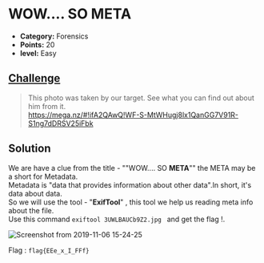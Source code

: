 
# WOW.... SO META

* **Category:** Forensics
* **Points:** 20
* **level:** Easy

## [Challenge](https://ctflearn.com/problems/348)

> This photo was taken by our target. See what you can find out about him from it.\
> https://mega.nz/#!ifA2QAwQ!WF-S-MtWHugj8lx1QanGG7V91R-S1ng7dDRSV25iFbk

## Solution

We are have a clue from the title - ""WOW.... SO **META**"" the META may be a short for Metadata.\
Metadata is "data that provides information about other data".In short, it's data about data.\
So we will use the tool - "**ExifTool**" , this tool we help us reading meta info about the file.\
Use this command ```exiftool 3UWLBAUCb9Z2.jpg ``` and get the flag !.

![Screenshot from 2019-11-06 15-24-25](https://user-images.githubusercontent.com/57364083/68294419-cfd39380-0098-11ea-9487-39f49bc851d5.png)


Flag : ```flag{EEe_x_I_FFf} ```


